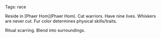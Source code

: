 Tags: race

Reside in [Phaer Hom](Phaer Hom). Cat warriors. Have nine lives. Whiskers are never cut. Fur color determines physical skills/traits.

Ritual scarring. Blend into surroundings.